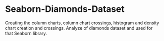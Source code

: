 # Seaborn-Diamonds-Dataset
Creating the column charts, column chart crossings, histogram and density chart creation and crossings. Analyze  of diamonds dataset and used for that Seaborn library.
